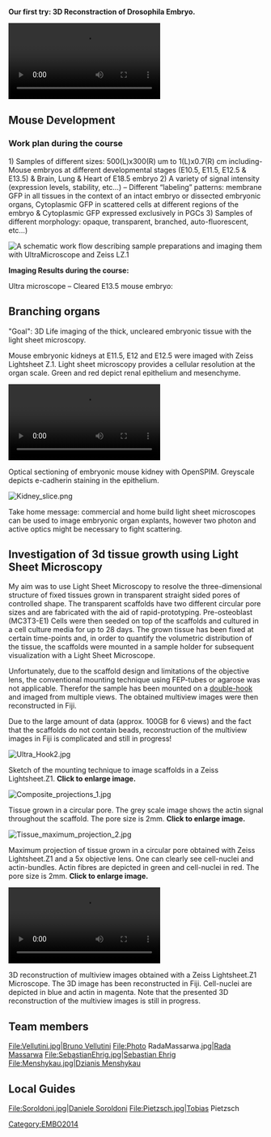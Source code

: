 **Our first try: 3D Reconstraction of Drosophila Embryo.**

![Movie\_gif.ogv](Movie_gif.ogv "Movie_gif.ogv")

## Mouse Development

### Work plan during the course

1\) Samples of different sizes: 500(L)x300(R) um to 1(L)x0.7(R) cm
including- Mouse embryos at different developmental stages (E10.5,
E11.5, E12.5 & E13.5) & Brain, Lung & Heart of E18.5 embryo 2) A variety
of signal intensity (expression levels, stability, etc…) – Different
“labeling” patterns: membrane GFP in all tissues in the context of an
intact embryo or dissected embryonic organs, Cytoplasmic GFP in
scattered cells at different regions of the embryo & Cytoplasmic GFP
expressed exclusively in PGCs 3) Samples of different morphology:
opaque, transparent, branched, auto-fluorescent, etc…)

![A schematic work flow describing sample preparations and imaging them
with UltraMicroscope and Zeiss LZ.1](File.jpg
"A schematic work flow describing sample preparations and imaging them with UltraMicroscope and Zeiss LZ.1")

**Imaging Results during the course:**

Ultra microscope – Cleared E13.5 mouse embryo:

## Branching organs

"Goal": 3D Life imaging of the thick, uncleared embryonic tissue with
the light sheet microscopy.

Mouse embryonic kidneys at E11.5, E12 and E12.5 were imaged with Zeiss
Lightsheet Z.1. Light sheet microscopy provides a cellular resolution at
the organ scale. Green and red depict renal epithelium and mesenchyme.

![KidneyE12p5.ogv](KidneyE12p5.ogv "KidneyE12p5.ogv")

Optical sectioning of embryonic mouse kidney with OpenSPIM. Greyscale
depicts e-cadherin staining in the epithelium.

![Kidney\_slice.png](Kidney_slice.png "Kidney_slice.png")

Take home message: commercial and home build light sheet microscopes can
be used to image embryonic organ explants, however two photon and active
optics might be necessary to fight scattering.

## Investigation of 3d tissue growth using Light Sheet Microscopy

My aim was to use Light Sheet Microscopy to resolve the
three-dimensional structure of fixed tissues grown in transparent
straight sided pores of controlled shape. The transparent scaffolds have
two different circular pore sizes and are fabricated with the aid of
rapid-prototyping. Pre-osteoblast (MC3T3-E1) Cells were then seeded on
top of the scaffolds and cultured in a cell culture media for up to 28
days. The grown tissue has been fixed at certain time-points and, in
order to quantify the volumetric distribution of the tissue, the
scaffolds were mounted in a sample holder for subsequent visualization
with a Light Sheet Microscope.

Unfortunately, due to the scaffold design and limitations of the
objective lens, the conventional mounting technique using FEP-tubes or
agarose was not applicable. Therefor the sample has been mounted on a
[double-hook](User:Burri#Sample_holder_for_donut-shaped_samples "wikilink")
and imaged from multiple views. The obtained multiview images were then
reconstructed in Fiji.

Due to the large amount of data (approx. 100GB for 6 views) and the fact
that the scaffolds do not contain beads, reconstruction of the multiview
images in Fiji is complicated and still in progress\!

![Ultra\_Hook2.jpg](Ultra_Hook2.jpg "Ultra_Hook2.jpg")

Sketch of the mounting technique to image scaffolds in a Zeiss
Lightsheet.Z1. **Click to enlarge image.**

![Composite\_projections\_1.jpg](Composite_projections_1.jpg
"Composite_projections_1.jpg")

Tissue grown in a circular pore. The grey scale image shows the actin
signal throughout the scaffold. The pore size is 2mm. **Click to enlarge
image.**

![Tissue\_maximum\_projection\_2.jpg](Tissue_maximum_projection_2.jpg
"Tissue_maximum_projection_2.jpg")

Maximum projection of tissue grown in a circular pore obtained with
Zeiss Lightsheet.Z1 and a 5x objective lens. One can clearly see
cell-nuclei and actin-bundles. Actin fibres are depicted in green and
cell-nuclei in red. The pore size is 2mm. **Click to enlarge image.**

![Tissue\_Growth\_Movie.ogv](Tissue_Growth_Movie.ogv
"Tissue_Growth_Movie.ogv")

3D reconstruction of multiview images obtained with a Zeiss
Lightsheet.Z1 Microscope. The 3D image has been reconstructed in Fiji.
Cell-nuclei are depicted in blue and actin in magenta. Note that the
presented 3D reconstruction of the multiview images is still in
progress.

## Team members

<File:Vellutini.jpg>|[Bruno Vellutini](User:Vellutini "wikilink")
<File:Photo> RadaMassarwa.jpg|[Rada Massarwa](User:Rada "wikilink")
<File:SebastianEhrig.jpg>|[Sebastian Ehrig](User:Ehrig "wikilink")
<File:Menshykau.jpg>|[Dzianis Menshykau](User:Dzianis "wikilink")

## Local Guides

<File:Soroldoni.jpg>|[Daniele
Soroldoni](EMBO_2014_Daniele_Soroldoni "wikilink")
[File:Pietzsch.jpg|Tobias](File:Pietzsch.jpg%7CTobias) Pietzsch

[Category:EMBO2014](Category:EMBO2014 "wikilink")
